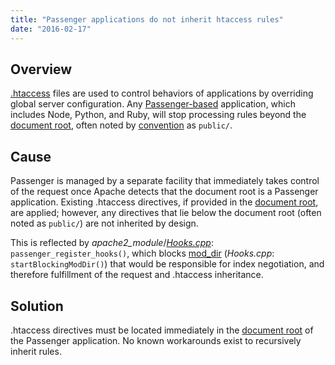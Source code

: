 ```yaml
---
title: "Passenger applications do not inherit htaccess rules"
date: "2016-02-17"
---
```


## Overview

[.htaccess](https://kb.apnscp.com/guides/htaccess-guide/) files are used to control behaviors of applications by overriding global server configuration. Any [Passenger-based](https://kb.apnscp.com/cgi-passenger/passenger-supported-apps/) application, which includes Node, Python, and Ruby, will stop processing rules beyond the [document root](https://kb.apnscp.com/web-content/where-is-site-content-served-from/), often noted by [convention](https://kb.apnscp.com/cgi-passenger/passenger-application-layout/) as `public/`.

## Cause

Passenger is managed by a separate facility that immediately takes control of the request once Apache detects that the document root is a Passenger application. Existing .htaccess directives, if provided in the [document root](https://kb.apnscp.com/web-content/where-is-site-content-served-from/), are applied; however, any directives that lie below the document root (often noted as `public/`) are not inherited by design.

This is reflected by _apache2\_module_/_[Hooks.cpp](https://github.com/phusion/passenger/blob/stable-5.0/src/apache2_module/Hooks.cpp)_: `passenger_register_hooks()`, which blocks [mod\_dir](https://httpd.apache.org/docs/2.4/mod/mod_dir.html) (_Hooks.cpp_: `startBlockingModDir()`) that would be responsible for index negotiation, and therefore fulfillment of the request and .htaccess inheritance.

## Solution

.htaccess directives must be located immediately in the [document root](https://kb.apnscp.com/web-content/where-is-site-content-served-from/) of the Passenger application. No known workarounds exist to recursively inherit rules.
